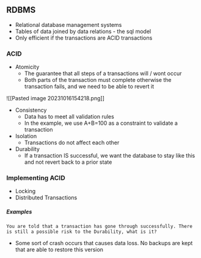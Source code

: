 ## RDBMS
- Relational database management systems
- Tables of data joined by data relations - the sql model  
- Only efficient if the transactions are ACID transactions

### ACID
- Atomicity
	- The guarantee that all steps of a transactions will / wont occur
	- Both parts of the transaction must complete otherwise the transaction fails, and we need to be able to revert it

![[Pasted image 20231016154218.png]]

- Consistency
	- Data has to meet all validation rules
	- In the example, we use A+B=100 as a constraint to validate a transaction
- Isolation
	- Transactions do not affect each other
- Durability
	- If a transaction IS successful, we want the database to stay like this and not revert back to a prior state

### Implementing ACID
- Locking
- Distributed Transactions
##### Examples
```
You are told that a transaction has gone through successfully. There is still a possible risk to the Durability, what is it?
```

- Some sort of crash occurs that causes data loss. No backups are kept that are able to restore this version